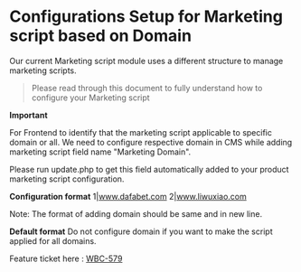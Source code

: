 # Configurations Setup for Marketing script based on Domain

Our current Marketing script module uses a different structure to manage marketing scripts.

> Please read through this document to fully understand how to configure your
> Marketing script

**Important**

For Frontend to identify that the marketing script applicable to specific domain or all. We need to configure respective domain in CMS while adding marketing script field name "Marketing Domain".

Please run update.php to get this field automatically added to your product marketing script configuration.


**Configuration format**
1|www.dafabet.com
2|www.liwuxiao.com

Note: The format of adding domain should be same and in new line.

**Default format**
Do not configure domain if you want to make the script applied for all domains.

Feature ticket here : [WBC-579](https://jira.ph.esl-asia.com/browse/WBC-579)

